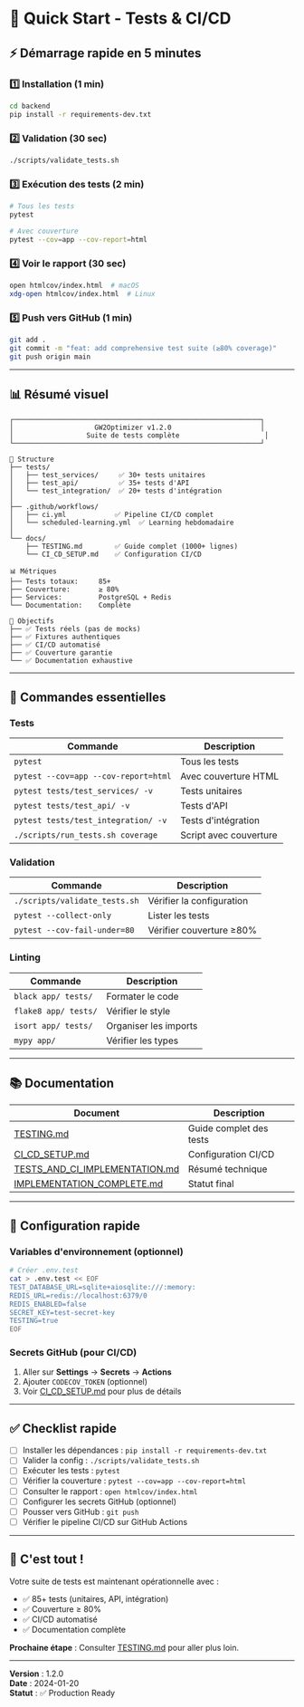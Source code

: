 # 🚀 Quick Start - Tests & CI/CD

## ⚡ Démarrage rapide en 5 minutes

### 1️⃣ Installation (1 min)

```bash
cd backend
pip install -r requirements-dev.txt
```

### 2️⃣ Validation (30 sec)

```bash
./scripts/validate_tests.sh
```

### 3️⃣ Exécution des tests (2 min)

```bash
# Tous les tests
pytest

# Avec couverture
pytest --cov=app --cov-report=html
```

### 4️⃣ Voir le rapport (30 sec)

```bash
open htmlcov/index.html  # macOS
xdg-open htmlcov/index.html  # Linux
```

### 5️⃣ Push vers GitHub (1 min)

```bash
git add .
git commit -m "feat: add comprehensive test suite (≥80% coverage)"
git push origin main
```

---

## 📊 Résumé visuel

```
┌─────────────────────────────────────────────────────────────┐
│                    GW2Optimizer v1.2.0                      │
│                  Suite de tests complète                     │
└─────────────────────────────────────────────────────────────┘

📁 Structure
├── tests/
│   ├── test_services/     ✅ 30+ tests unitaires
│   ├── test_api/          ✅ 35+ tests d'API
│   └── test_integration/  ✅ 20+ tests d'intégration
│
├── .github/workflows/
│   ├── ci.yml            ✅ Pipeline CI/CD complet
│   └── scheduled-learning.yml  ✅ Learning hebdomadaire
│
└── docs/
    ├── TESTING.md        ✅ Guide complet (1000+ lignes)
    └── CI_CD_SETUP.md    ✅ Configuration CI/CD

📊 Métriques
├── Tests totaux:     85+
├── Couverture:       ≥ 80%
├── Services:         PostgreSQL + Redis
└── Documentation:    Complète

🎯 Objectifs
├── ✅ Tests réels (pas de mocks)
├── ✅ Fixtures authentiques
├── ✅ CI/CD automatisé
├── ✅ Couverture garantie
└── ✅ Documentation exhaustive
```

---

## 🎯 Commandes essentielles

### Tests

| Commande | Description |
|----------|-------------|
| `pytest` | Tous les tests |
| `pytest --cov=app --cov-report=html` | Avec couverture HTML |
| `pytest tests/test_services/ -v` | Tests unitaires |
| `pytest tests/test_api/ -v` | Tests d'API |
| `pytest tests/test_integration/ -v` | Tests d'intégration |
| `./scripts/run_tests.sh coverage` | Script avec couverture |

### Validation

| Commande | Description |
|----------|-------------|
| `./scripts/validate_tests.sh` | Vérifier la configuration |
| `pytest --collect-only` | Lister les tests |
| `pytest --cov-fail-under=80` | Vérifier couverture ≥80% |

### Linting

| Commande | Description |
|----------|-------------|
| `black app/ tests/` | Formater le code |
| `flake8 app/ tests/` | Vérifier le style |
| `isort app/ tests/` | Organiser les imports |
| `mypy app/` | Vérifier les types |

---

## 📚 Documentation

| Document | Description |
|----------|-------------|
| [TESTING.md](docs/TESTING.md) | Guide complet des tests |
| [CI_CD_SETUP.md](docs/CI_CD_SETUP.md) | Configuration CI/CD |
| [TESTS_AND_CI_IMPLEMENTATION.md](TESTS_AND_CI_IMPLEMENTATION.md) | Résumé technique |
| [IMPLEMENTATION_COMPLETE.md](IMPLEMENTATION_COMPLETE.md) | Statut final |

---

## 🔧 Configuration rapide

### Variables d'environnement (optionnel)

```bash
# Créer .env.test
cat > .env.test << EOF
TEST_DATABASE_URL=sqlite+aiosqlite:///:memory:
REDIS_URL=redis://localhost:6379/0
REDIS_ENABLED=false
SECRET_KEY=test-secret-key
TESTING=true
EOF
```

### Secrets GitHub (pour CI/CD)

1. Aller sur **Settings** → **Secrets** → **Actions**
2. Ajouter `CODECOV_TOKEN` (optionnel)
3. Voir [CI_CD_SETUP.md](docs/CI_CD_SETUP.md) pour plus de détails

---

## ✅ Checklist rapide

- [ ] Installer les dépendances : `pip install -r requirements-dev.txt`
- [ ] Valider la config : `./scripts/validate_tests.sh`
- [ ] Exécuter les tests : `pytest`
- [ ] Vérifier la couverture : `pytest --cov=app --cov-report=html`
- [ ] Consulter le rapport : `open htmlcov/index.html`
- [ ] Configurer les secrets GitHub (optionnel)
- [ ] Pousser vers GitHub : `git push`
- [ ] Vérifier le pipeline CI/CD sur GitHub Actions

---

## 🎊 C'est tout !

Votre suite de tests est maintenant opérationnelle avec :
- ✅ 85+ tests (unitaires, API, intégration)
- ✅ Couverture ≥ 80%
- ✅ CI/CD automatisé
- ✅ Documentation complète

**Prochaine étape** : Consulter [TESTING.md](docs/TESTING.md) pour aller plus loin.

---

**Version** : 1.2.0  
**Date** : 2024-01-20  
**Statut** : ✅ Production Ready
